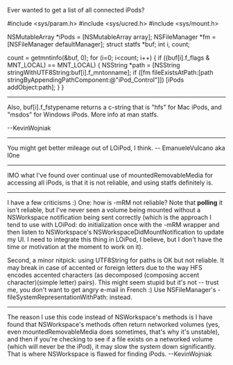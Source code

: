 

Ever wanted to get a list of all connected iPods?
    
#include <sys/param.h>
#include <sys/ucred.h>
#include <sys/mount.h>

NSMutableArray *iPods = [NSMutableArray array];
NSFileManager *fm = [NSFileManager defaultManager];
struct statfs *buf;
int i, count;

count = getmntinfo(&buf, 0);
for (i=0; i<count; i++)
{
	if ((buf[i].f_flags & MNT_LOCAL) == MNT_LOCAL)
	{
		NSString *path = [NSString stringWithUTF8String:buf[i].f_mntonname];
		if ([fm fileExistsAtPath:[path stringByAppendingPathComponent:@"iPod_Control"]])
			[iPods addObject:path];
	}
}


----

Also,     buf[i].f_fstypename returns a c-string that is "hfs" for Mac iPods, and "msdos" for Windows iPods. More info at     man statfs.

--KevinWojniak

----

You might get better mileage out of LOiPod, I think. -- EmanueleVulcano aka l0ne

----

IMO what I've found over continual use of mountedRemovableMedia for accessing all iPods, is that it is not reliable, and using statfs definitely is.

----

I have a few criticisms :)
One: how is -mRM not reliable? Note that **polling** it isn't reliable, but I've never seen a volume being mounted without a NSWorkspace notification being sent correctly (which is the approach I tend to use with LOiPod: do initialization once with the -mRM wrapper and then listen to NSWorkspace's NSWorkspaceDidMountNotification to update my UI. I need to integrate this thing in LOiPod, I believe, but I don't have the time or motivation at the moment to work on it).

Second, a minor nitpick: using UTF8String for paths is OK but not reliable. It may break in case of accented or foreign letters due to the way HFS encodes accented characters (as decomposed (composing accent character)(simple letter) pairs). This might seem stupid but it's not -- trust me, you don't want to get angry e-mail in French :) Use NSFileManager's -fileSystemRepresentationWithPath: instead.

----

The reason I use this code instead of NSWorkspace's methods is I have found that NSWorkspace's methods often return networked volumes (yes, even mountedRemovableMedia does sometimes, that's why it's unstable), and then if you're checking to see if a file exists on a networked volume (which will never be the iPod), it may slow the system down significantly. That is where NSWorkspace is flawed for finding iPods. --KevinWojniak
